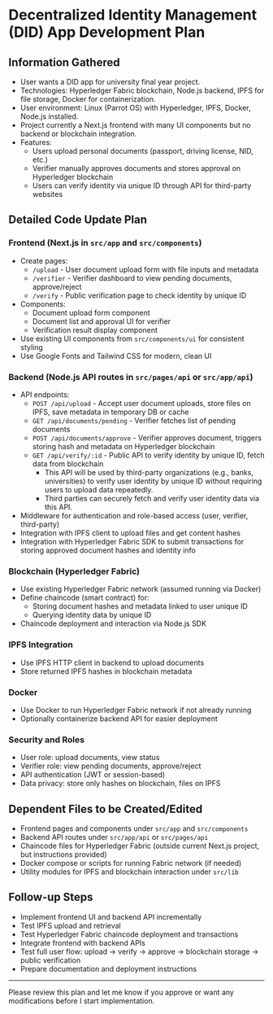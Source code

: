 # Decentralized Identity Management (DID) App Development Plan

## Information Gathered
- User wants a DID app for university final year project.
- Technologies: Hyperledger Fabric blockchain, Node.js backend, IPFS for file storage, Docker for containerization.
- User environment: Linux (Parrot OS) with Hyperledger, IPFS, Docker, Node.js installed.
- Project currently a Next.js frontend with many UI components but no backend or blockchain integration.
- Features:
  - Users upload personal documents (passport, driving license, NID, etc.)
  - Verifier manually approves documents and stores approval on Hyperledger blockchain
  - Users can verify identity via unique ID through API for third-party websites

## Detailed Code Update Plan

### Frontend (Next.js in `src/app` and `src/components`)
- Create pages:
  - `/upload` - User document upload form with file inputs and metadata
  - `/verifier` - Verifier dashboard to view pending documents, approve/reject
  - `/verify` - Public verification page to check identity by unique ID
- Components:
  - Document upload form component
  - Document list and approval UI for verifier
  - Verification result display component
- Use existing UI components from `src/components/ui` for consistent styling
- Use Google Fonts and Tailwind CSS for modern, clean UI

### Backend (Node.js API routes in `src/pages/api` or `src/app/api`)
- API endpoints:
  - `POST /api/upload` - Accept user document uploads, store files on IPFS, save metadata in temporary DB or cache
  - `GET /api/documents/pending` - Verifier fetches list of pending documents
  - `POST /api/documents/approve` - Verifier approves document, triggers storing hash and metadata on Hyperledger blockchain
  - `GET /api/verify/:id` - Public API to verify identity by unique ID, fetch data from blockchain
    - This API will be used by third-party organizations (e.g., banks, universities) to verify user identity by unique ID without requiring users to upload data repeatedly.
    - Third parties can securely fetch and verify user identity data via this API.
- Middleware for authentication and role-based access (user, verifier, third-party)
- Integration with IPFS client to upload files and get content hashes
- Integration with Hyperledger Fabric SDK to submit transactions for storing approved document hashes and identity info

### Blockchain (Hyperledger Fabric)
- Use existing Hyperledger Fabric network (assumed running via Docker)
- Define chaincode (smart contract) for:
  - Storing document hashes and metadata linked to user unique ID
  - Querying identity data by unique ID
- Chaincode deployment and interaction via Node.js SDK

### IPFS Integration
- Use IPFS HTTP client in backend to upload documents
- Store returned IPFS hashes in blockchain metadata

### Docker
- Use Docker to run Hyperledger Fabric network if not already running
- Optionally containerize backend API for easier deployment

### Security and Roles
- User role: upload documents, view status
- Verifier role: view pending documents, approve/reject
- API authentication (JWT or session-based)
- Data privacy: store only hashes on blockchain, files on IPFS

## Dependent Files to be Created/Edited
- Frontend pages and components under `src/app` and `src/components`
- Backend API routes under `src/app/api` or `src/pages/api`
- Chaincode files for Hyperledger Fabric (outside current Next.js project, but instructions provided)
- Docker compose or scripts for running Fabric network (if needed)
- Utility modules for IPFS and blockchain interaction under `src/lib`

## Follow-up Steps
- Implement frontend UI and backend API incrementally
- Test IPFS upload and retrieval
- Test Hyperledger Fabric chaincode deployment and transactions
- Integrate frontend with backend APIs
- Test full user flow: upload -> verify -> approve -> blockchain storage -> public verification
- Prepare documentation and deployment instructions

---

Please review this plan and let me know if you approve or want any modifications before I start implementation.
